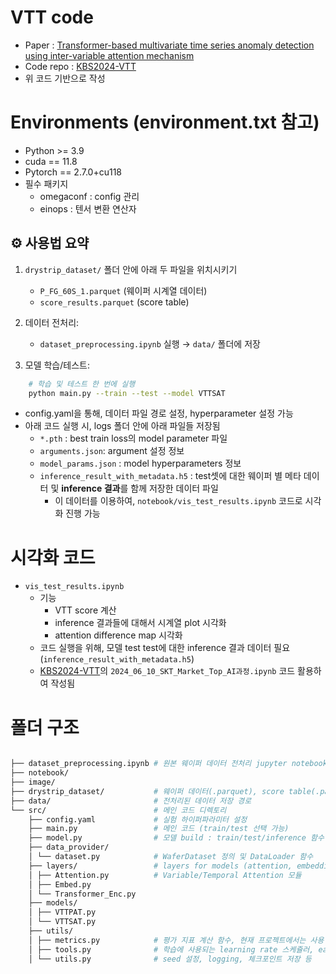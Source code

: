 # VTT code

- Paper : [Transformer-based multivariate time series anomaly detection using inter-variable attention mechanism](https://www.sciencedirect.com/science/article/pii/S0950705124001424?ref=pdf_download&fr=RR-2&rr=88e52cc379d63158)
- Code repo : [KBS2024-VTT](https://github.com/hwk0702/KBS2024-VTT)
- 위 코드 기반으로 작성

# Environments (environment.txt 참고)
* Python >= 3.9
* cuda == 11.8
* Pytorch == 2.7.0+cu118
* 필수 패키지
    * omegaconf : config 관리
    * einops : 텐서 변환 연산자

## ⚙️ 사용법 요약

1. `drystrip_dataset/` 폴더 안에 아래 두 파일을 위치시키기
   - `P_FG_60S_1.parquet` (웨이퍼 시계열 데이터)
   - `score_results.parquet` (score table)

2. 데이터 전처리:
   - `dataset_preprocessing.ipynb` 실행 → `data/` 폴더에 저장

3. 모델 학습/테스트:

```bash
    # 학습 및 테스트 한 번에 실행
    python main.py --train --test --model VTTSAT
```

- config.yaml을 통해, 데이터 파일 경로 설정, hyperparameter 설정 가능
- 아래 코드 실행 시, logs 폴더 안에 아래 파일들 저장됨
    - `*.pth` : best train loss의 model parameter 파일
    - `arguments.json`: argument 설정 정보
    - `model_params.json` : model hyperparameters 정보
    - `inference_result_with_metadata.h5` : test셋에 대한 웨이퍼 별 메타 데이터 및 **inference 결과**를 함께 저장한 데이터 파일
        - 이 데이터를 이용하여, `notebook/vis_test_results.ipynb` 코드로 시각화 진행 가능

# 시각화 코드 
- `vis_test_results.ipynb`
    - 기능
        - VTT score 계산 
        - inference 결과들에 대해서 시계열 plot 시각화
        - attention difference map 시각화
    - 코드 실행을 위해, 모델 test test에 대한 inference 결과 데이터 필요(`inference_result_with_metadata.h5`) 
    - [KBS2024-VTT](https://github.com/hwk0702/KBS2024-VTT/tree/main/notebook)의 `2024_06_10_SKT_Market_Top_AI과정.ipynb` 코드 활용하여 작성됨

    
# 폴더 구조
```sh

├── dataset_preprocessing.ipynb # 원본 웨이퍼 데이터 전처리 jupyter notebook
├── notebook/                   
├── image/                      
├── drystrip_dataset/           # 웨이퍼 데이터(.parquet), score table(.parquet) 위치
├── data/                       # 전처리된 데이터 저장 경로
└── src/                        # 메인 코드 디렉토리
    ├── config.yaml             # 실험 하이퍼파라미터 설정
    ├── main.py                 # 메인 코드 (train/test 선택 가능)
    ├── model.py                # 모델 build : train/test/inference 함수 정의
    ├── data_provider/
    │ └── dataset.py            # WaferDataset 정의 및 DataLoader 함수
    ├── layers/                 # layers for models (attention, embedding, etc.)
    │ ├── Attention.py          # Variable/Temporal Attention 모듈
    │ ├── Embed.py              
    │ └── Transformer_Enc.py    
    ├── models/
    │ ├── VTTPAT.py             
    │ └── VTTSAT.py 
    ├── utils/
    │ ├── metrics.py            # 평가 지표 계산 함수, 현재 프로젝트에서는 사용 X
    │ ├── tools.py              # 학습에 사용되는 learning rate 스케쥴러, early stopping 등 함수
    │ └── utils.py              # seed 설정, logging, 체크포인트 저장 등
```

